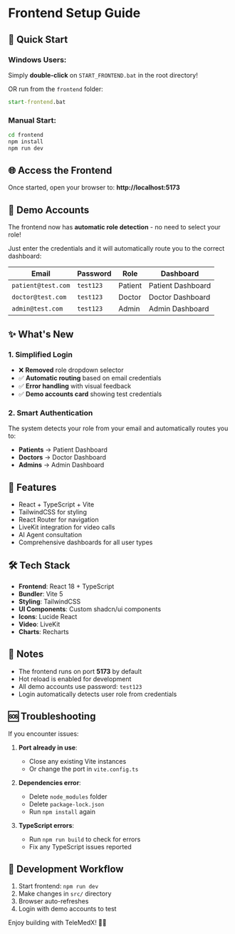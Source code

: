 # Frontend Setup Guide

## 🚀 Quick Start

### Windows Users:
Simply **double-click** on `START_FRONTEND.bat` in the root directory!

OR run from the `frontend` folder:
```cmd
start-frontend.bat
```

### Manual Start:
```bash
cd frontend
npm install
npm run dev
```

## 🌐 Access the Frontend

Once started, open your browser to:
**http://localhost:5173**

## 🔑 Demo Accounts

The frontend now has **automatic role detection** - no need to select your role!

Just enter the credentials and it will automatically route you to the correct dashboard:

| Email | Password | Role | Dashboard |
|-------|----------|------|-----------|
| `patient@test.com` | `test123` | Patient | Patient Dashboard |
| `doctor@test.com` | `test123` | Doctor | Doctor Dashboard |
| `admin@test.com` | `test123` | Admin | Admin Dashboard |

## ✨ What's New

### 1. **Simplified Login**
- ❌ **Removed** role dropdown selector
- ✅ **Automatic routing** based on email credentials
- ✅ **Error handling** with visual feedback
- ✅ **Demo accounts card** showing test credentials

### 2. **Smart Authentication**
The system detects your role from your email and automatically routes you to:
- **Patients** → Patient Dashboard
- **Doctors** → Doctor Dashboard  
- **Admins** → Admin Dashboard

## 📱 Features

- React + TypeScript + Vite
- TailwindCSS for styling
- React Router for navigation
- LiveKit integration for video calls
- AI Agent consultation
- Comprehensive dashboards for all user types

## 🛠️ Tech Stack

- **Frontend**: React 18 + TypeScript
- **Bundler**: Vite 5
- **Styling**: TailwindCSS
- **UI Components**: Custom shadcn/ui components
- **Icons**: Lucide React
- **Video**: LiveKit
- **Charts**: Recharts

## 📝 Notes

- The frontend runs on port **5173** by default
- Hot reload is enabled for development
- All demo accounts use password: `test123`
- Login automatically detects user role from credentials

## 🆘 Troubleshooting

If you encounter issues:

1. **Port already in use**:
   - Close any existing Vite instances
   - Or change the port in `vite.config.ts`

2. **Dependencies error**:
   - Delete `node_modules` folder
   - Delete `package-lock.json`
   - Run `npm install` again

3. **TypeScript errors**:
   - Run `npm run build` to check for errors
   - Fix any TypeScript issues reported

## 🎯 Development Workflow

1. Start frontend: `npm run dev`
2. Make changes in `src/` directory
3. Browser auto-refreshes
4. Login with demo accounts to test

Enjoy building with TeleMedX! 🏥✨

